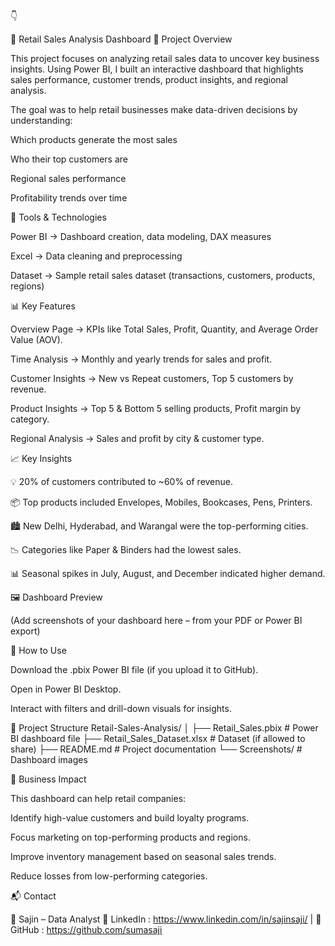 👇

🛒 Retail Sales Analysis Dashboard
📌 Project Overview

This project focuses on analyzing retail sales data to uncover key business insights. Using Power BI, I built an interactive dashboard that highlights sales performance, customer trends, product insights, and regional analysis.

The goal was to help retail businesses make data-driven decisions by understanding:

Which products generate the most sales

Who their top customers are

Regional sales performance

Profitability trends over time

🔧 Tools & Technologies

Power BI → Dashboard creation, data modeling, DAX measures

Excel → Data cleaning and preprocessing

Dataset → Sample retail sales dataset (transactions, customers, products, regions)

📊 Key Features

Overview Page → KPIs like Total Sales, Profit, Quantity, and Average Order Value (AOV).

Time Analysis → Monthly and yearly trends for sales and profit.

Customer Insights → New vs Repeat customers, Top 5 customers by revenue.

Product Insights → Top 5 & Bottom 5 selling products, Profit margin by category.

Regional Analysis → Sales and profit by city & customer type.

📈 Key Insights

💡 20% of customers contributed to ~60% of revenue.

📦 Top products included Envelopes, Mobiles, Bookcases, Pens, Printers.

🏙️ New Delhi, Hyderabad, and Warangal were the top-performing cities.

📉 Categories like Paper & Binders had the lowest sales.

📊 Seasonal spikes in July, August, and December indicated higher demand.

🖼️ Dashboard Preview

(Add screenshots of your dashboard here – from your PDF or Power BI export)

🚀 How to Use

Download the .pbix Power BI file (if you upload it to GitHub).

Open in Power BI Desktop.

Interact with filters and drill-down visuals for insights.

📂 Project Structure
Retail-Sales-Analysis/
│
├── Retail_Sales.pbix        # Power BI dashboard file
├── Retail_Sales_Dataset.xlsx # Dataset (if allowed to share)
├── README.md                 # Project documentation
└── Screenshots/              # Dashboard images

🌟 Business Impact

This dashboard can help retail companies:

Identify high-value customers and build loyalty programs.

Focus marketing on top-performing products and regions.

Improve inventory management based on seasonal sales trends.

Reduce losses from low-performing categories.

📬 Contact

👤 Sajin – Data Analyst
🔗 LinkedIn : https://www.linkedin.com/in/sajinsaji/
 | 🐙 GitHub : https://github.com/sumasaji
